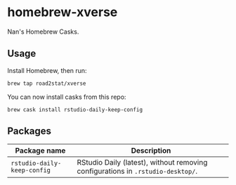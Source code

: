 # homebrew-xverse

Nan's Homebrew Casks.

## Usage

Install Homebrew, then run:

```bash
brew tap road2stat/xverse
```

You can now install casks from this repo:

`brew cask install rstudio-daily-keep-config`

## Packages

| Package name           | Description                              |
| ---------------------- | ---------------------------------------- |
| `rstudio-daily-keep-config` | RStudio Daily (latest), without removing configurations in `.rstudio-desktop/`. |
